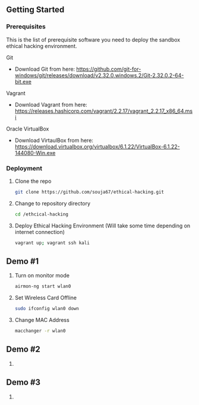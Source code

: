 ## Getting Started

### Prerequisites

This is the list of prerequisite software you need to deploy the sandbox ethical hacking environment.

Git
* Download Git from here: https://github.com/git-for-windows/git/releases/download/v2.32.0.windows.2/Git-2.32.0.2-64-bit.exe

Vagrant
* Download Vagrant from here: https://releases.hashicorp.com/vagrant/2.2.17/vagrant_2.2.17_x86_64.msi

Oracle VirtualBox
* Download VirtaulBox from here: https://download.virtualbox.org/virtualbox/6.1.22/VirtualBox-6.1.22-144080-Win.exe


### Deployment

1. Clone the repo
   ```sh
   git clone https://github.com/souja67/ethical-hacking.git

2. Change to repository directory
   ```sh
   cd /ethcical-hacking

3. Deploy Ethical Hacking Environment (Will take some time depending on internet connection)
   ```sh
   vagrant up; vagrant ssh kali

## Demo #1

1. Turn on monitor mode
    ```sh
    airmon-ng start wlan0

2. Set Wireless Card Offline 
    ```sh
    sudo ifconfig wlan0 down

3. Change MAC Address
    ```sh
    macchanger -r wlan0
    
## Demo #2

1. 

## Demo #3

1. 